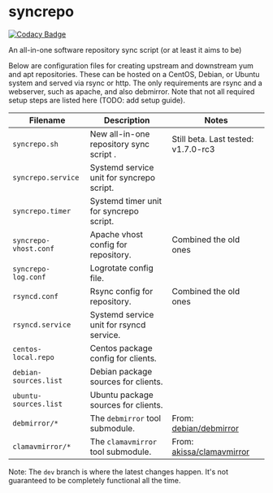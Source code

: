 syncrepo
========

[![Codacy Badge](https://api.codacy.com/project/badge/Grade/0eeda1228af140359e2ca903aae328b8)](https://app.codacy.com/gh/AfroThundr3007730/syncrepo?utm_source=github.com&utm_medium=referral&utm_content=AfroThundr3007730/syncrepo&utm_campaign=Badge_Grade)

An all-in-one software repository sync script (or at least it aims to be)

Below are configuration files for creating upstream and downstream yum and apt repositories.
These can be hosted on a CentOS, Debian, or Ubuntu system and served via rsync or http.
The only requirements are rsync and a webserver, such as apache, and also debmirror.
Note that not all required setup steps are listed here (TODO: add setup guide).

Filename               | Description                                 | Notes
---                    | ---                                         | ---
`syncrepo.sh`          | New all-in-one repository sync script     . | Still beta. Last tested: v1.7.0-rc3
`syncrepo.service`     | Systemd service unit for syncrepo script.   |
`syncrepo.timer`       | Systemd timer unit for syncrepo script.     |
`syncrepo-vhost.conf`  | Apache vhost config for repository.         | Combined the old ones
`syncrepo-log.conf`    | Logrotate config file.                      |
`rsyncd.conf`          | Rsync config for repository.                | Combined the old ones
`rsyncd.service`       | Systemd service unit for rsyncd service.    |
`centos-local.repo`    | Centos package config for clients.          |
`debian-sources.list`  | Debian package sources for clients.         |
`ubuntu-sources.list`  | Ubuntu package sources for clients.         |
`debmirror/*`          | The `debmirror` tool submodule.             | From: [debian/debmirror](https://salsa.debian.org/debian/debmirror)
`clamavmirror/* `      | The `clamavmirror` tool submodule.          | From: [akissa/clamavmirror](https://github.com/akissa/clamavmirror)

Note: The `dev` branch is where the latest changes happen.
It's not guaranteed to be completely functional all the time.